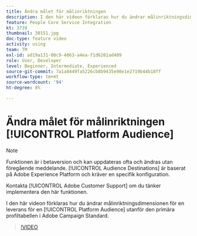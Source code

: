 ```yaml
---
title: Ändra målet för målinriktningen
description: I den här videon förklaras hur du ändrar målinriktningsdimensionen för en leverans för en Platform Audience utanför den primära profiltabellen i Adobe Campaign Standard.
feature: People Core Service Integration
kt: 3739
thumbnail: 30151.jpg
doc-type: feature video
activity: using
team: TM
exl-id: ad19a131-00c9-4063-a4ea-f1d6261ad409
role: User, Developer
level: Beginner, Intermediate, Experienced
source-git-commit: 7a1a8449fa5226cb8b9435e98e1e2719b44b18ff
workflow-type: tm+mt
source-wordcount: '94'
ht-degree: 8%

---
```


# Ändra målet för målinriktningen [!UICONTROL Platform Audience]

>[!NOTE]
>
>Funktionen är i betaversion och kan uppdateras ofta och ändras utan föregående meddelande. [!UICONTROL Audience Destinations] är baserat på Adobe Experience Platform och kräver en specifik konfiguration.
>
>Kontakta [!UICONTROL Adobe Customer Support] om du tänker implementera den här funktionen.

I den här videon förklaras hur du ändrar målinriktningsdimensionen för en leverans för en [!UICONTROL Platform Audience] utanför den primära profiltabellen i Adobe Campaign Standard.

>[!VIDEO](https://video.tv.adobe.com/v/30151?quality=12)
